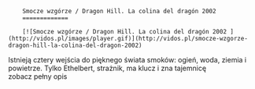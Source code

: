 
        Smocze wzgórze / Dragon Hill. La colina del dragón 2002 
        =============
        
        [![Smocze wzgórze / Dragon Hill. La colina del dragón 2002 ](http://vidos.pl/images/player.gif)](http://vidos.pl/smocze-wzgorze-dragon-hill-la-colina-del-dragon-2002)
        
        
 Istnieją cztery wejścia do pięknego świata smoków: ogień, woda, ziemia i powietrze. Tylko Ethelbert, strażnik, ma klucz i zna tajemnicę zobacz pełny opis
    